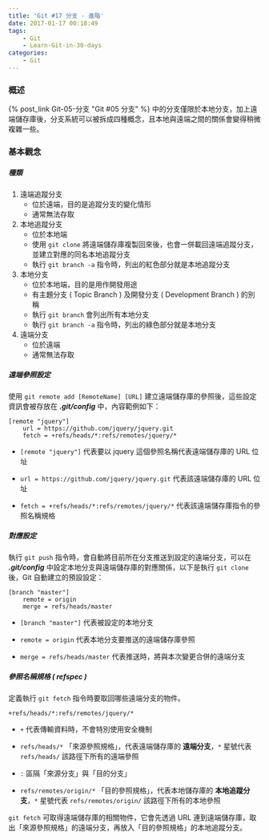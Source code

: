 ```yaml
---
title: 'Git #17 分支 - 進階'
date: 2017-01-17 00:18:49
tags:
    - Git
    - Learn-Git-in-30-days
categories:
    - Git
---
```

### 概述
{% post_link Git-05-分支 "Git #05 分支" %} 中的分支僅限於本地分支，加上遠端儲存庫後，分支系統可以被拆成四種概念，且本地與遠端之間的關係會變得稍微複雜一些。

<!-- more -->

### 基本觀念
##### 種類
1. 遠端追蹤分支
    - 位於遠端，目的是追蹤分支的變化情形
    - 通常無法存取
2. 本地追蹤分支
    - 位於本地端    
    - 使用 `git clone` 將遠端儲存庫複製回來後，也會一併載回遠端追蹤分支，並建立對應的同名本地追蹤分支
    - 執行 `git branch -a` 指令時，列出的紅色部分就是本地追蹤分支
3. 本地分支
    - 位於本地端，目的是用作開發用途
    - 有主題分支 ( Topic Branch ) 及開發分支 ( Development Branch ) 的別稱
    - 執行 `git branch` 會列出所有本地分支
    - 執行 `git branch -a` 指令時，列出的綠色部分就是本地分支
4. 遠端分支
    - 位於遠端
    - 通常無法存取


##### 遠端參照設定
使用 `git remote add [RemoteName] [URL]` 建立遠端儲存庫的參照後，這些設定資訊會被存放在 ***.git/config*** 中，內容範例如下：


```
[remote "jquery"]
    url = https://github.com/jquery/jquery.git
    fetch = +refs/heads/*:refs/remotes/jquery/*
```


 - `[remote "jquery"]`
代表要以 jquery 這個參照名稱代表遠端儲存庫的 URL 位址


 - `url = https://github.com/jquery/jquery.git`
代表該遠端儲存庫的 URL 位址


 - `fetch = +refs/heads/*:refs/remotes/jquery/*`
代表該遠端儲存庫指令的參照名稱規格


##### 對應設定
執行 `git push` 指令時，會自動將目前所在分支推送到設定的遠端分支，可以在 ***.git/config*** 中設定本地分支與遠端儲存庫的對應關係，以下是執行 `git clone` 後，Git 自動建立的預設設定：


```
[branch "master"]
    remote = origin
    merge = refs/heads/master
```


 - `[branch "master"]`
代表被設定的本地分支

 - `remote = origin`
代表本地分支要推送的遠端儲存庫參照

 - `merge = refs/heads/master`
代表推送時，將與本次變更合併的遠端分支


##### 參照名稱規格 ( refspec )
定義執行 `git fetch` 指令時要取回哪些遠端分支的物件。

```
+refs/heads/*:refs/remotes/jquery/*
```

 - `+`
代表傳輸資料時，不會特別使用安全機制


 - `refs/heads/*`
「來源參照規格」，代表遠端儲存庫的 **遠端分支**，`*` 星號代表 `refs/heads/` 該路徑下所有的遠端參照


 - `:`
區隔「來源分支」與「目的分支」

 - `refs/remotes/origin/*`
「目的參照規格」，代表本地儲存庫的 **本地追蹤分支**，`*` 星號代表 `refs/remotes/origin/` 該路徑下所有的本地參照


`git fetch` 可取得遠端儲存庫的相關物件，它會先透過 URL 連到遠端儲存庫，取出「來源參照規格」的遠端分支，再放入「目的參照規格」的本地追蹤分支。
